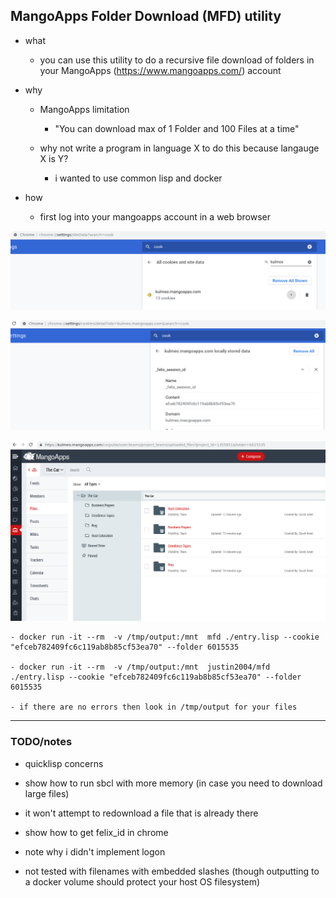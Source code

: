 ## MangoApps Folder Download (MFD) utility

- what

    - you can use this utility to do a recursive file download of folders in your MangoApps (https://www.mangoapps.com/) account

- why

    - MangoApps limitation

        - "You can download max of 1 Folder and 100 Files at a time"

    - why not write a program in language X to do this because langauge X is Y?

        - i wanted to use common lisp and docker


- how

    - first log into your mangoapps account in a web browser

![](media/1.png)

![](media/2.png)

![](media/3.png)

    - docker run -it --rm  -v /tmp/output:/mnt  mfd ./entry.lisp --cookie "efceb782409fc6c119ab8b85cf53ea70" --folder 6015535

    - docker run -it --rm  -v /tmp/output:/mnt  justin2004/mfd ./entry.lisp --cookie "efceb782409fc6c119ab8b85cf53ea70" --folder 6015535

    - if there are no errors then look in /tmp/output for your files


---

### TODO/notes 

- quicklisp concerns

- show how to run sbcl with more memory (in case you need to download large files)

- it won't attempt to redownload a file that is already there

- show how to get felix_id in chrome

- note why i didn't implement logon

- not tested with filenames with embedded slashes (though outputting to a docker volume should protect your host OS filesystem)
